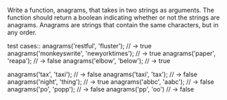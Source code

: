 Write a function, anagrams, that takes in two strings as arguments. The function should return a boolean indicating whether or not the strings are anagrams. Anagrams are strings that contain the same characters, but in any order.

test cases::
anagrams('restful', 'fluster'); // -> true
anagrams('monkeyswrite', 'newyorktimes'); // -> true
anagrams('paper', 'reapa'); // -> false
anagrams('elbow', 'below'); // -> true

anagrams('tax', 'taxi'); // -> false
anagrams('taxi', 'tax'); // -> false
anagrams('night', 'thing'); // -> true
anagrams('abbc', 'aabc'); // -> false
anagrams('po', 'popp'); // -> false
anagrams('pp', 'oo') // -> false